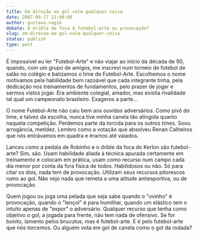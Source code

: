 ```yaml
---
title: Em direção ao gol vale qualquer coisa
date: 2007-09-17 21:00:00
author: gustavo.nagib
debate: O drible da foca é futebol-arte ou provocação?
slug: em-direcao-ao-gol-vale-qualquer-coisa
status: publish 
type: post
---
```


É impossível eu ler "Futebol-Arte" e não viajar ao início da década de 90, quando, com um grupo de amigos, me inscrevi num torneio de futebol de salão no colégio e batizamos o time de Futebol-Arte. Escolhemos o nome motivamos pela habilidade bem razoável que cada integrante tinha, pela dedicação nos treinamentos de fundamentos, pelo prazer de jogar e sermos vistos jogar. Era ambiente colegial, amador, mas existia rivalidade tal qual um campeonato brasileiro. Exageros a parte...


O nome Futebol-Arte não caiu bem aos ouvidos adversários. Como pivô do time, e talvez da escolha, nunca tive minha canela tão atingida quanto naquela competição. Perdemos parte da torcida para os outros times. Soou arrogância, metidez. Lembro como a votação que absolveu Renan Calheiros que nós entrávamos em quadra e éramos até vaiados.


Lances como a pedala de Robinho e o drible da foca do Kerlon são futebol-arte? Sim, são. Usam habilidade aliada à técnica apurada certamente em treinamento e colocam em prática, usam como recurso num campo cada dia menor por conta da fora física de todos. Habilidosos ou não. Só para citar os dois, nada tem de provocação. Utilizam seus recursos pitorescos rumo ao gol. Não vejo nada que remeta a uma atitude antiesportiva, ou de provocação. 


Quem jogou ou joga uma pelada que seja sabe quando o "ovinho" é provocação, quando o "lençol" é para humilhar, quando um elástico tem o intuito apenas de "expor" o adversário. Qualquer recurso que tenha como objetivo o gol, a jogada para frente, não tem nada de ofensivo. Se for bonito, lamento pelos brucutus, mas é futebol-arte. E é pelo futebol-arte que nós torcemos. Ou alguém vota em gol de canela como o gol da rodada?


